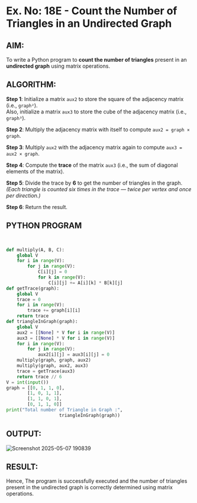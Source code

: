 # Ex. No: 18E - Count the Number of Triangles in an Undirected Graph

## AIM:
To write a Python program to **count the number of triangles** present in an **undirected graph** using matrix operations.

## ALGORITHM:

**Step 1**: Initialize a matrix `aux2` to store the square of the adjacency matrix (i.e., `graph²`).  
Also, initialize a matrix `aux3` to store the cube of the adjacency matrix (i.e., `graph³`).

**Step 2**: Multiply the adjacency matrix with itself to compute `aux2 = graph × graph`.

**Step 3**: Multiply `aux2` with the adjacency matrix again to compute `aux3 = aux2 × graph`.

**Step 4**: Compute the **trace** of the matrix `aux3` (i.e., the sum of diagonal elements of the matrix).

**Step 5**: Divide the trace by **6** to get the number of triangles in the graph.  
*(Each triangle is counted six times in the trace — twice per vertex and once per direction.)*

**Step 6**: Return the result.

## PYTHON PROGRAM

```python


def multiply(A, B, C):
	global V
	for i in range(V):
		for j in range(V):
			C[i][j] = 0
			for k in range(V):
				C[i][j] += A[i][k] * B[k][j]
def getTrace(graph):
	global V
	trace = 0
	for i in range(V):
		trace += graph[i][i]
	return trace
def triangleInGraph(graph):
	global V
	aux2 = [[None] * V for i in range(V)]
	aux3 = [[None] * V for i in range(V)]
	for i in range(V):
		for j in range(V):
			aux2[i][j] = aux3[i][j] = 0
	multiply(graph, graph, aux2)
	multiply(graph, aux2, aux3)
	trace = getTrace(aux3)
	return trace // 6
V = int(input())
graph = [[0, 1, 1, 0],
		[1, 0, 1, 1],
		[1, 1, 0, 1],
		[0, 1, 1, 0]]
print("Total number of Triangle in Graph :",
					triangleInGraph(graph))
```
## OUTPUT:

![Screenshot 2025-05-07 190839](https://github.com/user-attachments/assets/4d90a3d1-3d54-455f-809c-3c40f2bf44cc)


## RESULT:

Hence, The program is successfully executed and the number of triangles present in the undirected graph is correctly determined using matrix operations.
